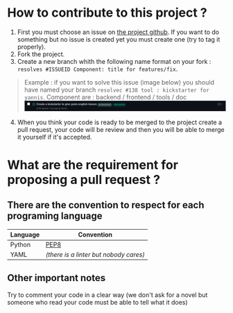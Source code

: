 # How to contribute to this project ?

1. First you must choose an issue on [the project github](https://github.com/mdl29/scratchy). If you want to do something but no issue is created yet you must create one (try to tag it properly).
2. Fork the project.
3. Create a new branch whith the following name format on your fork : `resolves #ISSUEID Component: title for features/fix`.

> Example : if you want to solve this issue (image below) you should have named your branch `resolvec #138 tool : kickstarter for yannis`.
> Component are : backend / frontend / tools / doc
> ![example issue](./doc/example_issue.png)

4. When you think your code is ready to be merged to the project create a pull request, your code will be review and then you will be able to merge it yourself if it's accepted.

# What are the requirement for proposing a pull request ?

## There are the convention to respect for each programing language

| Language | Convention                             |
| -------- | -------------------------------------- |
| Python   | [PEP8](https://pep8.org/)              |
| YAML     | *(there is a linter but nobody cares)* |

## Other important notes

Try to comment your code in a clear way (we don't ask for a novel but someone who read your code must be able to tell what it does)
